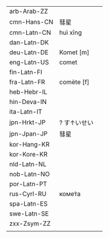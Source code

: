 | | | |
|-|-|-|
| arb-Arab-ZZ |  |  |
| cmn-Hans-CN | 彗星 |  |
| cmn-Latn-CN | huì xīng |  |
| dan-Latn-DK |  |  |
| deu-Latn-DE | Komet [m] |  |
| eng-Latn-US | comet |  |
| fin-Latn-FI |  |  |
| fra-Latn-FR | comète [f] |  |
| heb-Hebr-IL |  |  |
| hin-Deva-IN |  |  |
| ita-Latn-IT |  |  |
| jpn-Hrkt-JP | ? す↑いせい |  |
| jpn-Jpan-JP | 彗星 |  |
| kor-Hang-KR |  |  |
| kor-Kore-KR |  |  |
| nld-Latn-NL |  |  |
| nob-Latn-NO |  |  |
| por-Latn-PT |  |  |
| rus-Cyrl-RU | коме́та |  |
| spa-Latn-ES |  |  |
| swe-Latn-SE |  |  |
| zxx-Zsym-ZZ |  |  |
|  |  |  |
